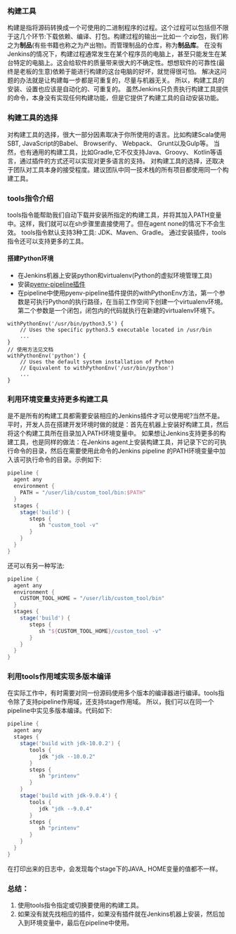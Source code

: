 ### 构建工具
构建是指将源码转换成一个可使用的二进制程序的过程。这个过程可以包括但不限于这几个环节:下载依赖、编译、打包。构建过程的输出一比如一 个zip包，我们称之为**制品**(有些书籍也称之为产出物)。而管理制品的仓库，称为**制品库**。
在没有Jenkins的情况下，构建过程通常发生在某个程序员的电脑上，甚至只能发生在某台特定的电脑上。这会给软件的质量带来很大的不确定性。想想软件的可靠性(最终是老板的生意)依赖于能进行构建的这台电脑的好坏，就觉得很可怕。
解决这问题的办法就是让构建每一步都是可重复的，尽量与机器无关。
所以，构建工具的安装、设置也应该是自动化的、可重复的。
虽然Jenkins只负责执行构建工具提供的命令，本身没有实现任何构建功能，但是它提供了构建工具的自动安装功能。
### 构建工具的选择
对构建工具的选择，很大一部分因素取决于你所使用的语言。比如构建Scala使用SBT, JavaScript的Babel、 Browserify、 Webpack、 Grunt以及Gulp等。 当然，也有通用的构建工具，比如Gradle,它不仅支持Java、Groovy、 Kotlin等语言，通过插件的方式还可以实现对更多语言的支持。
对构建工具的选择，还取决于团队对工具本身的接受程度。建议团队中同一技术栈的所有项目都使用同一个构建工具。
### tools指令介绍
tools指令能帮助我们自动下载并安装所指定的构建工具，并将其加入PATH变量中。这样，我们就可以在sh步骤里直接使用了。但在agent none的情况下不会生效。
tools指令默认支持3种工具: JDK、Maven、Gradle。 通过安装插件，tools指令还可以支持更多的工具。
#### 搭建Python环境
* 在Jenkins机器上安装python和virtualenv(Python的虚拟环境管理工具)
* 安装[pyenv-pipeline插件](https://plugins.jenkins.io/pyenv-pipeline)
* 在pipeline中使用pyenv-pipeline插件提供的withPythonEnv方法，第一个参数是可执行Python的执行路径，在当前工作空间下创建一个virtualenv环境。第二个参数是一个闭包，闭包内的代码就执行在新建的virtualenv环境下。
```
withPythonEnv('/usr/bin/python3.5') {
    // Uses the specific python3.5 executable located in /usr/bin
    ...
}
// 使用方法见文档
withPythonEnv('python') {
    // Uses the default system installation of Python
    // Equivalent to withPythonEnv('/usr/bin/python') 
    ...
}
```

### 利用环境变量支持更多构建工具
是不是所有的构建工具都需要安装相应的Jenkins插件才可以使用呢?当然不是。
平时，开发人员在搭建开发环境时做的就是：首先在机器上安装好构建工具，然后将这个构建工具所在目录加入PATH环境变量中。
如果想让Jenkins支持更多的构建工具，也是同样的做法：在Jenkins agent上安装构建工具，并记录下它的可执行命令的目录，然后在需要使用此命令的Jenkins pipeline
的PATH环境变量中加入该可执行命令的目录。示例如下:
```groovy
pipeline {
  agent any
  environment {
    PATH = "/user/lib/custom_tool/bin:$PATH"
  }
  stages {
    stage('build') {
       steps {
          sh "custom_tool -v"
       }
    }
  }
}
```
还可以有另一种写法:
```groovy
pipeline {
  agent any
  environment {
    CUSTOM_TOOL_HOME = "/user/lib/custom_tool/bin"
  }
  stages {
    stage('build') {
       steps {
          sh "${CUSTOM_TOOL_HOME}/custom_tool -v"
       }
    }
  }
}
```
### 利用tools作用域实现多版本编译
在实际工作中，有时需要对同一份源码使用多个版本的编译器进行编译。tools指令除了支持pipeline作用域，还支持stage作用域。 所以，我们可以在同一个pipeline中实见多版本编译。代码如下:
```groovy
pipeline {
  agent any
  stages {
    stage('build with jdk-10.0.2') {
       tools {
          jdk "jdk --10.0.2"
       }
       steps {
          sh "printenv"
       }
    }
    stage('build with jdk-9.0.4') {
       tools {
          jdk "jdk --9.0.4"
       }
       steps {
          sh "printenv"
       }
    }
  }
}
```
在打印出来的日志中，会发现每个stage下的JAVA_ HOME变量的值都不一样。
### 总结：
1. 使用tools指令指定或切换要使用的构建工具。
2. 如果没有就先找相应的插件，如果没有插件就在Jenkins机器上安装，然后加入到环境变量中，最后在pipeline中使用。
